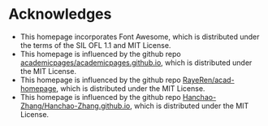 
# Acknowledges

- This homepage incorporates Font Awesome, which is distributed under the terms of the SIL OFL 1.1 and MIT License.
- This homepage is influenced by the github repo [academicpages/academicpages.github.io](https://github.com/academicpages/academicpages.github.io), which is distributed under the MIT License.
- This homepage is influenced by the github repo [RayeRen/acad-homepage](https://github.com/RayeRen/acad-homepage.github.io), which is distributed under the MIT License.
- This homepage is influenced by the github repo [Hanchao-Zhang/Hanchao-Zhang.github.io](https://github.com/Hanchao-Zhang/Hanchao-Zhang.github.io), which is distributed under the MIT License.
